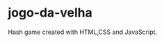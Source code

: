 # jogo-da-velha
 Hash game created with HTML,CSS and JavaScript.
 
 
 <a href="https://sankassio99.github.io/jogo-da-velha/index.html"></a>

